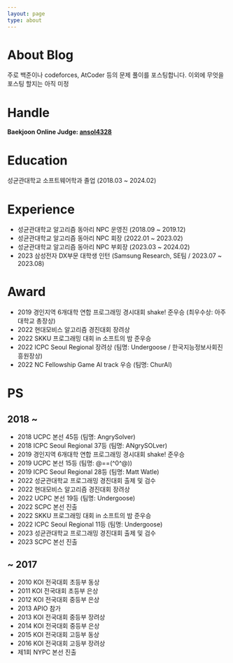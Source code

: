 ```yaml
---
layout: page
type: about
---
```


# About Blog
주로 백준이나 codeforces, AtCoder 등의 문제 풀이를 포스팅합니다. 이외에 무엇을 포스팅 할지는 아직 미정

# Handle
**Baekjoon Online Judge: [ansol4328](https://www.acmicpc.net/user/ansol4328)**

# Education
성균관대학교 소프트웨어학과 졸업 (2018.03 ~ 2024.02)

# Experience
* 성균관대학교 알고리즘 동아리 NPC 운영진 (2018.09 ~ 2019.12)
* 성균관대학교 알고리즘 동아리 NPC 회장 (2022.01 ~ 2023.02)
* 성균관대학교 알고리즘 동아리 NPC 부회장 (2023.03 ~ 2024.02)
* 2023 삼성전자 DX부문 대학생 인턴 (Samsung Research, SE팀 / 2023.07 ~ 2023.08)

# Award
* 2019 경인지역 6개대학 연합 프로그래밍 경시대회 shake! 준우승 (최우수상: 아주대학교 총장상)
* 2022 현대모비스 알고리즘 경진대회 장려상
* 2022 SKKU 프로그래밍 대회 in 소프트의 밤 준우승
* 2022 ICPC Seoul Regional 장려상 (팀명: Undergoose / 한국지능정보사회진흥원장상)
* 2022 NC Fellowship Game AI track 우승 (팀명: ChurAI)

# PS
## 2018 ~
* 2018 UCPC 본선 45등 (팀명: AngrySolver)
* 2018 ICPC Seoul Regional 37등 (팀명: ANgrySOLver)
* 2019 경인지역 6개대학 연합 프로그래밍 경시대회 shake! 준우승
* 2019 UCPC 본선 15등 (팀명: @==(^0^@))
* 2019 ICPC Seoul Regional 28등 (팀명: Matt Watle)
* 2022 성균관대학교 프로그래밍 경진대회 출제 및 검수
* 2022 현대모비스 알고리즘 경진대회 장려상
* 2022 UCPC 본선 19등 (팀명: Undergoose)
* 2022 SCPC 본선 진출
* 2022 SKKU 프로그래밍 대회 in 소프트의 밤 준우승
* 2022 ICPC Seoul Regional 11등 (팀명: Undergoose)
* 2023 성균관대학교 프로그래밍 경진대회 출제 및 검수
* 2023 SCPC 본선 진출

## ~ 2017
* 2010 KOI 전국대회 초등부 동상
* 2011 KOI 전국대회 초등부 은상
* 2012 KOI 전국대회 중등부 은상
* 2013 APIO 참가
* 2013 KOI 전국대회 중등부 장려상
* 2014 KOI 전국대회 중등부 은상
* 2015 KOI 전국대회 고등부 동상
* 2016 KOI 전국대회 고등부 장려상
* 제1회 NYPC 본선 진출